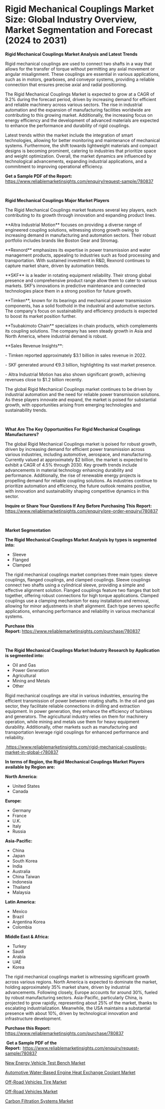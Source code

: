<p><h1>Rigid Mechanical Couplings Market Size: Global Industry Overview, Market Segmentation and Forecast (2024 to 2031)</h1></p><p><strong>Rigid Mechanical Couplings Market Analysis and Latest Trends</strong></p>
<p><p>Rigid mechanical couplings are used to connect two shafts in a way that allows for the transfer of torque without permitting any axial movement or angular misalignment. These couplings are essential in various applications, such as in motors, gearboxes, and conveyor systems, providing a reliable connection that ensures precise axial and radial positioning.</p><p>The Rigid Mechanical Couplings Market is expected to grow at a CAGR of 9.2% during the forecast period, driven by increasing demand for efficient and reliable machinery across various sectors. The rise in industrial automation and the expansion of manufacturing facilities worldwide are contributing to this growing market. Additionally, the increasing focus on energy efficiency and the development of advanced materials are expected to enhance the performance and durability of rigid couplings.</p><p>Latest trends within the market include the integration of smart technologies, allowing for better monitoring and maintenance of mechanical systems. Furthermore, the shift towards lightweight materials and compact designs is becoming prominent, catering to industries that prioritize space and weight optimization. Overall, the market dynamics are influenced by technological advancements, expanding industrial applications, and a commitment to improving operational efficiency.</p></p>
<p><strong>Get a Sample PDF of the Report:&nbsp;</strong> <a href="https://www.reliablemarketinsights.com/enquiry/request-sample/780837?utm_campaign=1559&utm_medium=2&utm_source=Github&utm_content=ia&utm_term=15102024&utm_id=rigid-mechanical-couplings">https://www.reliablemarketinsights.com/enquiry/request-sample/780837</a></p>
<p>&nbsp;</p>
<p><strong>Rigid Mechanical Couplings Major Market Players</strong></p>
<p><p>The Rigid Mechanical Couplings market features several key players, each contributing to its growth through innovation and expanding product lines. </p><p>**Altra Industrial Motion** focuses on providing a diverse range of engineered coupling solutions, witnessing strong growth owing to increasing demand in manufacturing and automation sectors. Their robust portfolio includes brands like Boston Gear and Stromag. </p><p>**Rexnord** emphasizes its expertise in power transmission and water management products, appealing to industries such as food processing and transportation. With sustained investment in R&D, Rexnord continues to capture market share, driven by automation trends.</p><p>**SKF** is a leader in rotating equipment reliability. Their strong global presence and comprehensive product range allow them to cater to various markets. SKF’s innovations in predictive maintenance and connected technologies place them in a strong position for future growth.</p><p>**Timken**, known for its bearings and mechanical power transmission components, has a solid foothold in the industrial and automotive sectors. The company's focus on sustainability and efficiency products is expected to boost its market position further.</p><p>**Tsubakimoto Chain** specializes in chain products, which complements its coupling solutions. The company has seen steady growth in Asia and North America, where industrial demand is robust.</p><p>**Sales Revenue Insights**: </p><p>- Timken reported approximately $3.1 billion in sales revenue in 2022.</p><p>- SKF generated around €9.3 billion, highlighting its vast market presence.</p><p>- Altra Industrial Motion has also shown significant growth, achieving revenues close to $1.2 billion recently.</p><p>The global Rigid Mechanical Couplings market continues to be driven by industrial automation and the need for reliable power transmission solutions. As these players innovate and expand, the market is poised for substantial growth, with opportunities arising from emerging technologies and sustainability trends.</p></p>
<p>&nbsp;</p>
<p><strong>What Are The Key Opportunities For Rigid Mechanical Couplings Manufacturers?</strong></p>
<p><p>The global Rigid Mechanical Couplings market is poised for robust growth, driven by increasing demand for efficient power transmission across various industries, including automotive, aerospace, and manufacturing. Currently valued at approximately $2 billion, the market is expected to exhibit a CAGR of 4.5% through 2030. Key growth trends include advancements in material technology enhancing durability and performance. Additionally, the rise of renewable energy projects is propelling demand for reliable coupling solutions. As industries continue to prioritize automation and efficiency, the future outlook remains positive, with innovation and sustainability shaping competitive dynamics in this sector.</p></p>
<p><strong>Inquire or Share Your Questions If Any Before Purchasing This Report:</strong> <a href="https://www.reliablemarketinsights.com/enquiry/pre-order-enquiry/780837?utm_campaign=1559&utm_medium=2&utm_source=Github&utm_content=ia&utm_term=15102024&utm_id=rigid-mechanical-couplings">https://www.reliablemarketinsights.com/enquiry/pre-order-enquiry/780837</a></p>
<p>&nbsp;</p>
<p><strong>Market Segmentation</strong></p>
<p><strong>The Rigid Mechanical Couplings Market Analysis by types is segmented into:</strong></p>
<p><ul><li>Sleeve</li><li>Flanged</li><li>Clamped</li></ul></p>
<p><p>The rigid mechanical couplings market comprises three main types: sleeve couplings, flanged couplings, and clamped couplings. Sleeve couplings connect two shafts using a cylindrical sleeve, providing a simple and effective alignment solution. Flanged couplings feature two flanges that bolt together, offering robust connections for high torque applications. Clamped couplings use a clamping mechanism for easy installation and removal, allowing for minor adjustments in shaft alignment. Each type serves specific applications, enhancing performance and reliability in various mechanical systems.</p></p>
<p><strong>Purchase this Report:&nbsp;</strong><a href="https://www.reliablemarketinsights.com/purchase/780837?utm_campaign=1559&utm_medium=2&utm_source=Github&utm_content=ia&utm_term=15102024&utm_id=rigid-mechanical-couplings">https://www.reliablemarketinsights.com/purchase/780837</a></p>
<p>&nbsp;</p>
<p><strong>The Rigid Mechanical Couplings Market Industry Research by Application is segmented into:</strong></p>
<p><ul><li>Oil and Gas</li><li>Power Generation</li><li>Agricultural</li><li>Mining and Metals</li><li>Other</li></ul></p>
<p><p>Rigid mechanical couplings are vital in various industries, ensuring the efficient transmission of power between rotating shafts. In the oil and gas sector, they facilitate reliable connections in drilling and extraction equipment. In power generation, they enhance the efficiency of turbines and generators. The agricultural industry relies on them for machinery operation, while mining and metals use them for heavy equipment durability. Additionally, other markets such as manufacturing and transportation leverage rigid couplings for enhanced performance and reliability.</p></p>
<p><a href="https://www.reliablemarketinsights.com/rigid-mechanical-couplings-market-in-global-r780837?utm_campaign=1559&utm_medium=2&utm_source=Github&utm_content=ia&utm_term=15102024&utm_id=rigid-mechanical-couplings">&nbsp;https://www.reliablemarketinsights.com/rigid-mechanical-couplings-market-in-global-r780837</a></p>
<p><strong>In terms of Region, the Rigid Mechanical Couplings Market Players available by Region are:</strong></p>
<p>
    <p> <strong> North America: </strong>
        <ul>
            <li>United States</li>
            <li>Canada</li>
        </ul>
        </p> 
    <p> <strong> Europe: </strong>
        <ul>
            <li>Germany</li>
            <li>France</li>
            <li>U.K.</li>
            <li>Italy</li>
            <li>Russia</li>
        </ul>
        </p> 
    <p> <strong> Asia-Pacific: </strong>
        <ul>
            <li>China</li>
            <li>Japan</li>
            <li>South Korea</li>
            <li>India</li>
            <li>Australia</li>
            <li>China Taiwan</li>
            <li>Indonesia</li>
            <li>Thailand</li>
            <li>Malaysia</li>
        </ul>
        </p> 
    <p> <strong> Latin America: </strong>
        <ul>
            <li>Mexico</li>
            <li>Brazil</li>
            <li>Argentina Korea</li>
            <li>Colombia</li>
        </ul>
        </p> 
    <p> <strong> Middle East & Africa: </strong>
        <ul>
            <li>Turkey</li>
            <li>Saudi</li>
            <li>Arabia</li>
            <li>UAE</li>
            <li>Korea</li>
        </ul>
    </p>
    </p>
<p><p>The rigid mechanical couplings market is witnessing significant growth across various regions. North America is expected to dominate the market, holding approximately 35% market share, driven by industrial advancements. Following closely, Europe accounts for around 30%, fueled by robust manufacturing sectors. Asia-Pacific, particularly China, is projected to grow rapidly, representing about 25% of the market, thanks to escalating industrialization. Meanwhile, the USA maintains a substantial presence with about 10%, driven by technological innovation and infrastructure development.</p></p>
<p><strong>Purchase this Report: </strong><a href="https://www.reliablemarketinsights.com/purchase/780837?utm_campaign=1559&utm_medium=2&utm_source=Github&utm_content=ia&utm_term=15102024&utm_id=rigid-mechanical-couplings">https://www.reliablemarketinsights.com/purchase/780837</a></p>
<p>&nbsp;<strong>Get a Sample PDF of the Report:&nbsp;&nbsp;</strong><a href="https://www.reliablemarketinsights.com/enquiry/request-sample/780837?utm_campaign=1559&utm_medium=2&utm_source=Github&utm_content=ia&utm_term=15102024&utm_id=rigid-mechanical-couplings">https://www.reliablemarketinsights.com/enquiry/request-sample/780837</a></p>
<p><strong></strong></p>
<p><p><a href="https://www.linkedin.com/pulse/unlocking-growth-potential-strategic-analysis-new-energy-dcnyc?utm_campaign=1559&utm_medium=2&utm_source=Github&utm_content=ia&utm_term=15102024&utm_id=rigid-mechanical-couplings">New Energy Vehicle Test Bench Market</a></p><p><a href="https://www.linkedin.com/pulse/strategic-forecast-automotive-water-based-engine-heat-i5n6c?utm_campaign=1559&utm_medium=2&utm_source=Github&utm_content=ia&utm_term=15102024&utm_id=rigid-mechanical-couplings">Automotive Water-Based Engine Heat Exchange Coolant Market</a></p><p><a href="https://www.linkedin.com/pulse/evolution-off-road-vehicles-tire-market-key-shifts-from-q5wdc?utm_campaign=1559&utm_medium=2&utm_source=Github&utm_content=ia&utm_term=15102024&utm_id=rigid-mechanical-couplings">Off-Road Vehicles Tire Market</a></p><p><a href="https://www.linkedin.com/pulse/digital-transformation-off-road-vehicles-industry-market-obhjc?utm_campaign=1559&utm_medium=2&utm_source=Github&utm_content=ia&utm_term=15102024&utm_id=rigid-mechanical-couplings">Off-Road Vehicles Market</a></p><p><a href="https://issuu.com/reportprime-2/docs/carbon-filtration-systems-market-si_3ce409a9fe4b1f?utm_campaign=1559&utm_medium=2&utm_source=Github&utm_content=ia&utm_term=15102024&utm_id=rigid-mechanical-couplings">Carbon Filtration Systems Market</a></p></p>